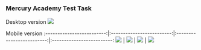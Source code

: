 ### Mercury Academy Test Task
Desktop version
![](./preview.gif?raw=true)

Mobile version
:-------------------------:|:-------------------------:|:-------------------------:|:-------------------------:
![](./mobile-screenshots/1.jpg) | ![](./mobile-screenshots/2.jpg) | ![](./mobile-screenshots/3.jpg) | ![](./mobile-screenshots/4.jpg)